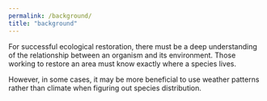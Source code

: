 ```yaml
---
permalink: /background/
title: "background"
---
```

For successful ecological restoration, there must be a deep understanding of the relationship between an organism and its environment. Those working to restore an area must know exactly where a species lives. 

However, in some cases, it may be more beneficial to use weather patterns rather than climate when figuring out species distribution. 

